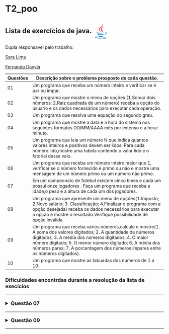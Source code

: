 # T2_poo
Lista de exercícios de java.
<img align="center" alt="Java-Java" height="50" width="50" src="https://raw.githubusercontent.com/devicons/devicon/master/icons/java/java-original.svg">
--------------
Dupla résponsavel pelo trabalho:

 <a href="https://github.com/Sarallima" target="_blank" rel="external">Sara Lima</a>
 
 <a href="https://github.com/fernandadavyla" target="_blank" rel="external">Fernanda Davyla</a>

| Questões | Descrição sobre o problema prosposto de cada questão. |
|---|---|
|01| Um programa que receba um número inteiro e verificar se é par ou ímpar.|
|02| Um programa que mostre o menu de opções (1.Somar dois números; 2.Raiz quadrada de um número) receba a opção do úsuario e os dados necessários para executar cada operação.|
|03| Um programa que resolva uma equação do segundo grau.| 
|04| Um programa que mostre a data e a hora do sistema nos seguintes formatos DD/MM/AAAA mês por extenso e a hora: minuto.|
|05| Um programa que leia um número N que indica quantos valores inteiros e positivos devem ser lidos. Para cada número lido,mostre uma tabela contendo o valor lido e o fatorial desse valo. |
|06| Um programa que receba um número inteiro maior que 1, verificar se o número fornecido é primo ou não e mostre uma mensagem de um número primo ou um número não primo.|
|07| Em um campeonato de futebol existem cinco times e cada um possui onze jogadores . Faça um programa que receba a idade,o peso e a altura de cada um dos jogadores.|
|08| Um programa que apresente um menu de opções(1.Imposto; 2.Novo salário; 3. Classificação; 4.Finalizar o programa com a opção desejada) receba os dados necessários para executar a opção e mostre o resultado.Verifique possibilidade de opção invalida.|
|09| Um programa que receba vários números,calcule e mostre(1. A soma dos valores digitados; 2. A quantidade de números digitados; 3. A média dos números digitados; 4. O maior número digitado; 5. O menor número digitado; 6. A média dos números pares; 7. A porcentagem dos números ímpares entre os números digitados).|
|10| Um programa que mostre as tabuadas dos números de 1 a 10.|

<h3>Dificuldades encontrdas durante a resolução da lista de execícios 
   <hr>
  <details><summary><b>Questão 07</b></summary>
    <p> A maior dificuldade foi o fato de minimizar a questão, mas após fazer time por time deu certo. Foi necessário diversos testes no programa devido a quantidade de jogadores que a questão solicita.
   </p>
    </details>
    <hr>
    <details><summary><b>Questão 09</b></summary>
    <p> A maior dificuldade foi receber a quantidade indefinida de valores que o usúrio iria digitar, mas após pedir ao usúario que ele informe a quantidade de números ele quer digitar antes de inserir os números funciona bem.
   </p>
    </details>
    <hr>
  
